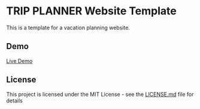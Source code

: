 # TRIP PLANNER Website Template

This is a template for a vacation planning website.


## Demo

[Live Demo](http://anthonymavila.com/demos/TripPlanner/)


## License

This project is licensed under the MIT License - see the [LICENSE.md](LICENSE.md) file for details
